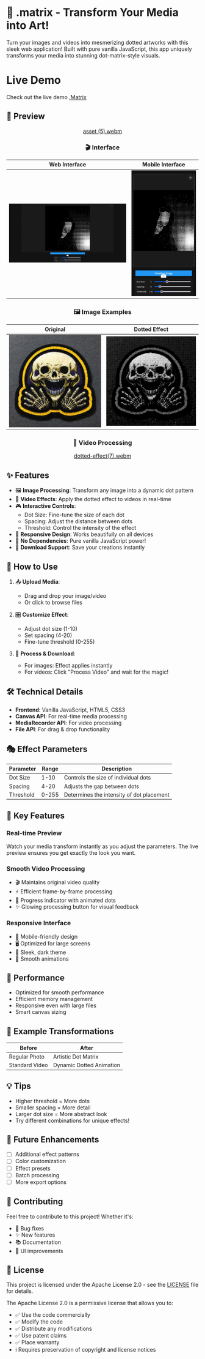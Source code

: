 # 🎨 .matrix - Transform Your Media into Art!

Turn your images and videos into mesmerizing dotted artworks with this sleek web application! Built with pure vanilla JavaScript, this app uniquely transforms your media into stunning dot-matrix-style visuals.

# Live Demo

Check out the live demo [.Matrix](https://saganaki22.github.io/.matrix/)

## 📸 Preview

<div align="center">

[asset (5).webm](https://github.com/user-attachments/assets/a8505160-608d-4370-a076-29eba640bd68)


### 🎬 Interface
| Web Interface | Mobile Interface |
|----------|---------------|
|![Web Interface Preview](assets/asset%20(1).png) | ![Mobile Interface Preview](assets/asset%20(2).png) |



### 🖼️ Image Examples
| Original | Dotted Effect |
|----------|---------------|
| ![Original Image](assets/asset%20(5).png) | ![Dotted Effect](assets/asset%20(4).png) |

### 🎥 Video Processing
[dotted-effect(7).webm](https://github.com/user-attachments/assets/b6e394d2-5c90-4eea-a57b-fcf73341ae4e)


</div>

## ✨ Features

- 🖼️ **Image Processing**: Transform any image into a dynamic dot pattern
- 🎥 **Video Effects**: Apply the dotted effect to videos in real-time
- 🎮 **Interactive Controls**: 
  - Dot Size: Fine-tune the size of each dot
  - Spacing: Adjust the distance between dots
  - Threshold: Control the intensity of the effect
- 📱 **Responsive Design**: Works beautifully on all devices
- 🚀 **No Dependencies**: Pure vanilla JavaScript power!
- 💾 **Download Support**: Save your creations instantly

## 🎯 How to Use

1. 📤 **Upload Media**:
   - Drag and drop your image/video
   - Or click to browse files
   
2. 🎛️ **Customize Effect**:
   - Adjust dot size (1-10)
   - Set spacing (4-20)
   - Fine-tune threshold (0-255)
   
3. 💫 **Process & Download**:
   - For images: Effect applies instantly
   - For videos: Click "Process Video" and wait for the magic!

## 🛠️ Technical Details

- **Frontend**: Vanilla JavaScript, HTML5, CSS3
- **Canvas API**: For real-time media processing
- **MediaRecorder API**: For video processing
- **File API**: For drag & drop functionality

## 🎭 Effect Parameters

| Parameter  | Range    | Description                               |
|------------|----------|-------------------------------------------|
| Dot Size   | 1-10     | Controls the size of individual dots      |
| Spacing    | 4-20     | Adjusts the gap between dots              |
| Threshold  | 0-255    | Determines the intensity of dot placement  |

## 🌟 Key Features

### Real-time Preview
Watch your media transform instantly as you adjust the parameters. The live preview ensures you get exactly the look you want.

### Smooth Video Processing
- 🎬 Maintains original video quality
- ⚡ Efficient frame-by-frame processing
- 🔄 Progress indicator with animated dots
- ✨ Glowing processing button for visual feedback

### Responsive Interface
- 📱 Mobile-friendly design
- 🖥️ Optimized for large screens
- 🎨 Sleek, dark theme
- 💫 Smooth animations

## 🚀 Performance

- Optimized for smooth performance
- Efficient memory management
- Responsive even with large files
- Smart canvas sizing

## 🎨 Example Transformations

Before | After
-------|-------
Regular Photo | Artistic Dot Matrix
Standard Video | Dynamic Dotted Animation

## 💡 Tips

- Higher threshold = More dots
- Smaller spacing = More detail
- Larger dot size = More abstract look
- Try different combinations for unique effects!

## 🔮 Future Enhancements

- [ ] Additional effect patterns
- [ ] Color customization
- [ ] Effect presets
- [ ] Batch processing
- [ ] More export options

## 🤝 Contributing

Feel free to contribute to this project! Whether it's:
- 🐛 Bug fixes
- ✨ New features
- 📚 Documentation
- 🎨 UI improvements

## 📄 License

This project is licensed under the Apache License 2.0 - see the [LICENSE](LICENSE) file for details.

The Apache License 2.0 is a permissive license that allows you to:
- ✅ Use the code commercially
- ✅ Modify the code
- ✅ Distribute any modifications
- ✅ Use patent claims
- ✅ Place warranty
- ℹ️ Requires preservation of copyright and license notices
